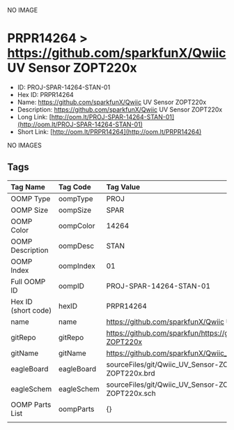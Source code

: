 


  
NO IMAGE  
# PRPR14264 > https://github.com/sparkfunX/Qwiic UV Sensor ZOPT220x

- ID: PROJ-SPAR-14264-STAN-01
- Hex ID: PRPR14264
- Name: https://github.com/sparkfunX/Qwiic UV Sensor ZOPT220x
- Description: https://github.com/sparkfunX/Qwiic UV Sensor ZOPT220x
- Long Link: [http://oom.lt/PROJ-SPAR-14264-STAN-01](http://oom.lt/PROJ-SPAR-14264-STAN-01)
- Short Link: [http://oom.lt/PRPR14264](http://oom.lt/PRPR14264)
  
NO IMAGES  
## Tags
  

|Tag Name|Tag Code|Tag Value|
| :--- | :--- | :--- |
|OOMP Type|oompType|PROJ|
|OOMP Size|oompSize|SPAR|
|OOMP Color|oompColor|14264|
|OOMP Description|oompDesc|STAN|
|OOMP Index|oompIndex|01|
|Full OOMP ID|oompID|PROJ-SPAR-14264-STAN-01|
|Hex ID (short code)|hexID|PRPR14264|
|name|name|https://github.com/sparkfunX/Qwiic UV Sensor ZOPT220x|
|gitRepo|gitRepo|https://github.com/sparkfun/https://github.com/sparkfunX/Qwiic_UV_Sensor-ZOPT220x|
|gitName|gitName|https://github.com/sparkfunX/Qwiic_UV_Sensor-ZOPT220x|
|eagleBoard|eagleBoard|sourceFiles/git/Qwiic_UV_Sensor-ZOPT220x/Hardware/Qwiic UV Sensor - ZOPT220x.brd|
|eagleSchem|eagleSchem|sourceFiles/git/Qwiic_UV_Sensor-ZOPT220x/Hardware/Qwiic UV Sensor - ZOPT220x.sch|
|OOMP Parts List|oompParts|{}|
||||
